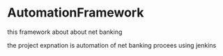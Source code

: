 # AutomationFramework

this framework about about net banking

the project expnation is automation of net banking  procees using jenkins
